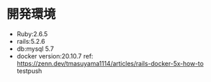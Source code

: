 # 開発環境
- Ruby:2.6.5
- rails:5.2.6
- db:mysql 5.7
- docker version:20.10.7
ref: https://zenn.dev/tmasuyama1114/articles/rails-docker-5x-how-to
testpush
